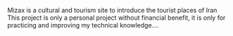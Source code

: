 Mizax is a cultural and tourism site to introduce the tourist places of Iran
This project is only a personal project without financial benefit, it is only for practicing and improving my technical knowledge....
